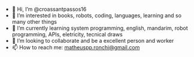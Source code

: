 - 👋 Hi, I’m @croassantpassos16
- 👀 I’m interested in books, robots, coding, languages, learning and so many other things
- 🌱 I’m currently learning system programming, english, mandarim, robot programming, APIs, eletricity, tecnical draws
- 💞️ I’m looking to collaborate and be a excellent person and worker
- 📫 How to reach me: matheuspp.ronchi@gmail.com

